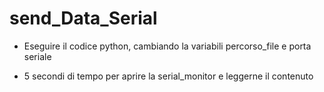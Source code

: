 # send_Data_Serial

- Eseguire il codice python, cambiando la variabili percorso_file e porta seriale

- 5 secondi di tempo per aprire la serial_monitor e leggerne il contenuto


